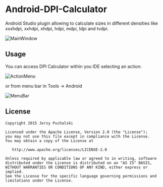 # Android-DPI-Calculator
Android Studio plugin allowing to calculate sizes in different densities like xxxhdpi, xxhdpi, xhdpi, hdpi, mdpi, ldpi and tvdpi.

![MainWindow](https://raw.github.com/JerzyPuchalski/Android-DPI-Calculator/master/img/dialog.png)

Usage
------------

You can access DPI Calculator within you IDE selecting an action:

![ActionMenu](https://raw.github.com/JerzyPuchalski/Android-DPI-Calculator/master/img/action.png)


or from menu bar in Tools -> Android

![MenuBar](https://raw.github.com/JerzyPuchalski/Android-DPI-Calculator/master/img/menu.png)

License
-------

    Copyright 2015 Jerzy Puchalski

    Licensed under the Apache License, Version 2.0 (the "License");
    you may not use this file except in compliance with the License.
    You may obtain a copy of the License at

       http://www.apache.org/licenses/LICENSE-2.0

    Unless required by applicable law or agreed to in writing, software
    distributed under the License is distributed on an "AS IS" BASIS,
    WITHOUT WARRANTIES OR CONDITIONS OF ANY KIND, either express or implied.
    See the License for the specific language governing permissions and
    limitations under the License.
